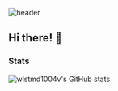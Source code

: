 ![header](https://capsule-render.vercel.app/api?heigth=200&text=welcome&fontSize=50&type=waving)

## Hi there! 👋


### Stats
![wlstmd1004v's GitHub stats](https://github-readme-stats.vercel.app/api?username=wlstmd1004v&show_icons=true&theme=great-gatsby)
